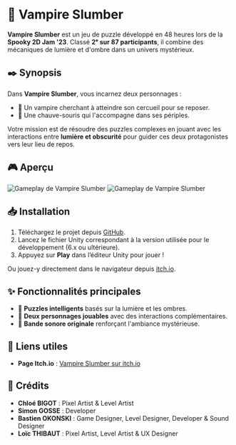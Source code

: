 # 🦇 Vampire Slumber

**Vampire Slumber** est un jeu de puzzle développé en 48 heures lors de la **Spooky 2D Jam '23**. Classé **2ᵉ sur 87 participants**, il combine des mécaniques de lumière et d'ombre dans un univers mystérieux.

## ✒️ Synopsis

Dans **Vampire Slumber**, vous incarnez deux personnages :
- 🧛 Un vampire cherchant à atteindre son cercueil pour se reposer.
- 🦇 Une chauve-souris qui l'accompagne dans ses périples.

Votre mission est de résoudre des puzzles complexes en jouant avec les interactions entre **lumière et obscurité** pour guider ces deux protagonistes vers leur lieu de repos.

## 🎮 Aperçu

![Gameplay de Vampire Slumber](https://img.itch.zone/aW1hZ2UvMjMyNTUwNi8xMzc4MDQ4MC5naWY=/original/a%2Byl4u.gif)
![Gameplay de Vampire Slumber](https://img.itch.zone/aW1hZ2UvMjMyNTUwNi8xMzc4MDQ5NS5naWY=/original/2CZxuY.gif)

## 📥 Installation

1. Téléchargez le projet depuis [GitHub](https://github.com/votre-repo).
2. Lancez le fichier Unity correspondant à la version utilisée pour le développement (6.x ou ultérieure).
3. Appuyez sur **Play** dans l’éditeur Unity pour jouer !

Ou jouez-y directement dans le navigateur depuis [itch.io](https://rukoy.itch.io/vampire-slumber).

## ✨ Fonctionnalités principales

- 🧩 **Puzzles intelligents** basés sur la lumière et les ombres.
- 🦇 **Deux personnages jouables** avec des interactions complémentaires.
- 🎵 **Bande sonore originale** renforçant l'ambiance mystérieuse.

## 📎 Liens utiles

- **Page Itch.io** : [Vampire Slumber sur itch.io](https://rukoy.itch.io/vampire-slumber)

## 📖 Crédits
- **Chloé BIGOT** : Pixel Artist & Level Artist
- **Simon GOSSE** : Developer
- **Bastien OKONSKI** : Game Designer, Level Designer, Developer & Sound Designer
- **Loïc THIBAUT** : Pixel Artist, Level Artist & UX Designer
